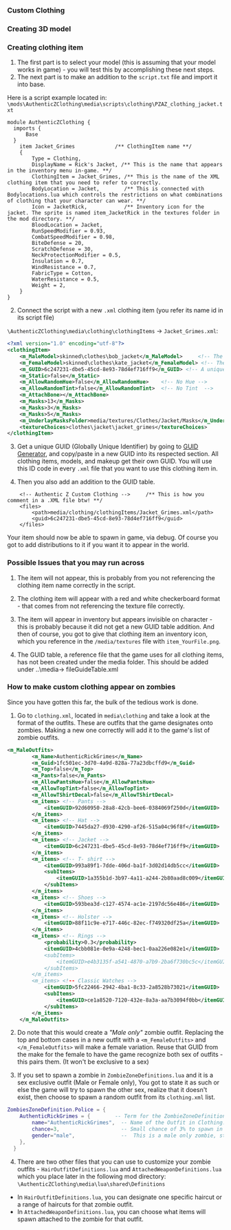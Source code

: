 ### Custom Clothing

### Creating 3D model
[//]: # "NEED HELP ON THIS ONE"

### Creating clothing item

1. The first part is to select your model (this is assuming that your model works in game) - you will test this by accomplishing these next steps.
2. The next part is to make an addition to the `script.txt` file and import it into base. 

Here is a script example located in:
`\mods\AuthenticZClothing\media\scripts\clothing\PZAZ_clothing_jacket.txt`

```
module AuthenticZClothing {
  imports {
      Base
  }
    item Jacket_Grimes             /** ClothingItem name **/
    {
        Type = Clothing,
        DisplayName = Rick's Jacket, /** This is the name that appears in the inventory menu in-game. **/
        ClothingItem = Jacket_Grimes, /** This is the name of the XML clothing item that you need to refer to correctly. 
        BodyLocation = Jacket,        /** This is connected with Bodylocations.lua which controls the restrictions on what combinations of clothing that your character can wear. **/
        Icon = JacketRick,            /** Inventory icon for the jacket. The sprite is named item_JacketRick in the textures folder in the mod directory. **/
        BloodLocation = Jacket,
        RunSpeedModifier = 0.93,
        CombatSpeedModifier = 0.98,
        BiteDefense = 20,
        ScratchDefense = 30,
        NeckProtectionModifier = 0.5,
        Insulation = 0.7,
        WindResistance = 0.7,
        FabricType = Cotton,
        WaterResistance = 0.5,
        Weight = 2,
    }
}    
```

2. Connect the script with a new `.xml` clothing item (you refer its name id in its script file)

`\AuthenticZClothing\media\clothing\clothingItems` -> `Jacket_Grimes.xml`: 

```xml
<?xml version="1.0" encoding="utf-8"?>
<clothingItem>
	<m_MaleModel>skinned\clothes\bob_jacket</m_MaleModel>     <!-- The 3d models with animations -->
	<m_FemaleModel>skinned\clothes\kate_jacket</m_FemaleModel> <!-- The 3d models with animations -->
	<m_GUID>6c247231-dbe5-45cd-8e93-78d4ef716ff9</m_GUID> <!-- A unique GUID for the clothingitem. See Step 3. -->
	<m_Static>false</m_Static>
	<m_AllowRandomHue>false</m_AllowRandomHue>    <!-- No Hue -->
	<m_AllowRandomTint>false</m_AllowRandomTint>  <!-- No Tint  -->
	<m_AttachBone></m_AttachBone>
	<m_Masks>13</m_Masks>
	<m_Masks>3</m_Masks>
	<m_Masks>5</m_Masks>
	<m_UnderlayMasksFolder>media/textures/Clothes/Jacket/Masks</m_UnderlayMasksFolder>   <!-- Masks that the clothingitem uses -->
	<textureChoices>clothes\jacket\jacket_grimes</textureChoices>                        <!-- The texture that the model uses -->
</clothingItem>
```
3. Get a unique GUID (Globally Unique Identifier) by going to [GUID Generator](https://www.guidgenerator.com/online-guid-generator.aspx), and copy/paste in a new GUID into its respected section. All clothing items, models, and makeup get their own GUID. You will use this ID code in every `.xml` file that you want to use this clothing item in.

4. Then you also add an addition to the GUID table.
```(Authentic Z + Custom Zombies\media -> fileGuidTable.xml)
	<!-- Authentic Z Custom Clothing -->     /** This is how you comment in a .XML file btw! **/
	<files>
		<path>media/clothing/clothingItems/Jacket_Grimes.xml</path>
		<guid>6c247231-dbe5-45cd-8e93-78d4ef716ff9</guid>
	</files>
```
Your item should now be able to spawn in game, via debug. 
Of course you got to add distributions to it if you want it to appear in the world.

### Possible Issues that you may run across

1. The item will not appear, this is probably from you not referencing the clothing item name correctly in the script. 

2. The clothing item will appear with a red and white checkerboard format - that comes from not referencing the texture file correctly.

3. The item will appear in inventory but appears invisible on character - this is probably because it did not get a new GUID table addition. And then of course, you got to give that clothing item an inventory icon, which you reference in the `/media/textures` file with `item_YourFile.png`.

4. The GUID table, a reference file that the game uses for all clothing items, has not been created under the media folder. 
This should be added under ..\media-> fileGuideTable.xml

[//]: # "Extra"
### How to make custom clothing appear on zombies

Since you have gotten this far, the bulk of the tedious work is done. 

1. Go to `clothing.xml`, located in `media\clothing` and take a look at the format of the outfits. These are outfits that the game designates onto zombies. Making a new one correctly will add it to the game's list of zombie outfits. 
```xml
<m_MaleOutfits>
		<m_Name>AuthenticRickGrimes</m_Name>                                <!-- The Name of the zombie outfit, it will appear like this in the debug list of Zombie manager -->
		<m_Guid>1fc501ec-3d70-4a9d-828a-77a23dbcffd9</m_Guid>               <!-- The outfit needs a new GUID. Get a new GUID. -->
		<m_Top>false</m_Top>
		<m_Pants>false</m_Pants>
		<m_AllowPantsHue>false</m_AllowPantsHue>                            <!-- No pants hue change to the textures -->
		<m_AllowTopTint>false</m_AllowTopTint>                              <!-- No top tint to the textures -->
		<m_AllowTShirtDecal>false</m_AllowTShirtDecal>                      <!-- No decal allowed on shirt -->
		<m_items> <!-- Pants -->                                          <!-- This is how you comment in a .XML file btw! -->
			<itemGUID>92d60950-28a8-42cb-bee6-0384069f250d</itemGUID>
		</m_items>
		<m_items> <!-- Hat -->
			<itemGUID>7445da27-d930-4290-af26-515a04c96f8f</itemGUID>
		</m_items>
		<m_items> <!-- Jacket -->                                      <!-- What we made above, we put here, only put the GUID refering to it -->
			<itemGUID>6c247231-dbe5-45cd-8e93-78d4ef716ff9</itemGUID>        
		</m_items>
		<m_items> <!-- T- shirt -->
			<itemGUID>993a89f1-7dde-406d-ba1f-3d02d14db5cc</itemGUID>       <!-- a 50/50 chance of it choosing between these two T-shirt clothing items -->
			<subItems>
				<itemGUID>1a355b1d-3b97-4a11-a244-2b80aad8c009</itemGUID>
			</subItems>
		</m_items>
		<m_items> <!-- Shoes -->
			<itemGUID>593bea3d-c127-4574-ac1e-2197dc56e486</itemGUID>
		</m_items>
		<m_items> <!-- Holster -->                                        <!-- Pistols do not spawn in here yet, you set that in "AttachedWeaponDefinitions.lua" -->
			<itemGUID>88f11c9e-e717-446c-82ec-f749320df25a</itemGUID>
		</m_items>
		<m_items> <!-- Rings -->
			<probability>0.3</probability>                                  <!-- When probability is thrown in, it gives it a chance of it not spawning at all. Here its a .3 of any -->
			<itemGUID>4cbb081e-0e9a-4248-bec1-0aa226e082e1</itemGUID>       <!-- Piece of jewelry to spawn. **/
			<subItems>
				<itemGUID>e4b3135f-a541-4870-a7b9-2ba6f730bc5c</itemGUID>
			</subItems>
		</m_items>
		<m_items> <!-- Classic Watches -->
			<itemGUID>5fc22466-2942-4ba1-8c33-2a8528b73021</itemGUID>
			<subItems>
				<itemGUID>ce1a8520-7120-432e-8a3a-aa7b3094f0bb</itemGUID>         <!-- BTW copy and paste this GUID into grepWin search and you find out what this is. -->
			</subItems>
		</m_items>
	</m_MaleOutfits>
```
2. Do note that this would create a *"Male only"* zombie outfit. Replacing the top and bottom cases in a new outfit with a `<m_FemaleOutfits>` and `</m_FemaleOutfits>` will make a female variation. Reuse that GUID from the make for the female to have the game recognize both sex of outfits - this pairs them. (It won't be exclusive to a sex)

3. If you set to spawn a zombie in `ZombieZoneDefinitions.lua` and it is a sex exclusive outfit (Male or Female only),
You got to state it as such or else the game will try to spawn the other sex, realize that it doesn't exist, then choose to spawn a random outfit from its `clothing.xml` list.
```lua
ZombiesZoneDefinition.Police = {
	AuthenticRickGrimes = {        -- Term for the ZombieZoneDefinitions.lua file 
		name="AuthenticRickGrimes",  -- Name of the Outfit in Clothing.xml **/
		chance=3,                    -- Small chance of 3% to spawn in the zone (police station) 
		gender="male",               --  This is a male only zombie, state it as such.   
	},
  }
```
4. There are two other files that you can use to customize your zombie outfits - `HairOutfitDefinitions.lua` and `AttachedWeaponDefinitions.lua` which you place later in the following mod directory: 
  `\AuthenticZClothing\media\lua\shared\Definitions`

- In `HairOutfitDefinitions.lua`, you can designate one specific haircut or a range of haircuts for that zombie outfit.
- In `AttachedWeaponDefinitions.lua`, you can choose what items will spawn attached to the zombie for that outfit.
